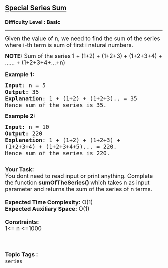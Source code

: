 <h2><a href="https://www.geeksforgeeks.org/problems/special-series-sum0903/1?page=11&difficulty=Basic&status=unsolved&sortBy=submissions">Special Series Sum</a></h2><h3>Difficulty Level : Basic</h3><hr><div class="problems_problem_content__Xm_eO"><p><span style="font-size: 18px;">Given the value of n, we need to find the sum of the series where i-th term is sum of first i natural numbers.</span></p>
<p><span style="font-size: 18px;"><strong>NOTE:</strong>&nbsp;Sum of the series 1 + (1+2) + (1+2+3) + (1+2+3+4) + …… + (1+2+3+4+…+n)</span><br><br><span style="font-size: 18px;"><strong>Example 1:</strong></span></p>
<pre><span style="font-size: 18px;"><strong>Input</strong>: n = 5
<strong>Output:</strong>&nbsp;35&nbsp;
<strong>Explanation</strong>: 1 + (1+2) + (1+2+3).. = 35
Hence sum of the series is 35.</span>
</pre>
<p><span style="font-size: 18px;"><strong>Example 2:</strong></span></p>
<pre><span style="font-size: 18px;"><strong>Input: </strong>n = 10
<strong>Output:&nbsp;</strong>220
<strong>Explanation</strong>: 1 + (1+2) + (1+2+3) +
(1+2+3+4) + (1+2+3+4+5)... = 220.
Hence sum of the series is 220.
</span></pre>
<p><br><span style="font-size: 18px;"><strong>Your Task:&nbsp;&nbsp;</strong><br>You dont need to read input or print anything. Complete the function <strong>sumOfTheSeries()&nbsp;</strong>which takes n&nbsp;as input parameter and returns&nbsp;the sum of the series of n&nbsp;terms.<br><br><strong>Expected Time Complexity:</strong> O(1)<br><strong>Expected Auxiliary Space:</strong> O(1)<br><br><strong>Constraints:</strong><br>1&lt;= n&nbsp;&lt;=1000</span><br>&nbsp;</p></div><br><p><span style=font-size:18px><strong>Topic Tags : </strong><br><code>series</code>&nbsp;